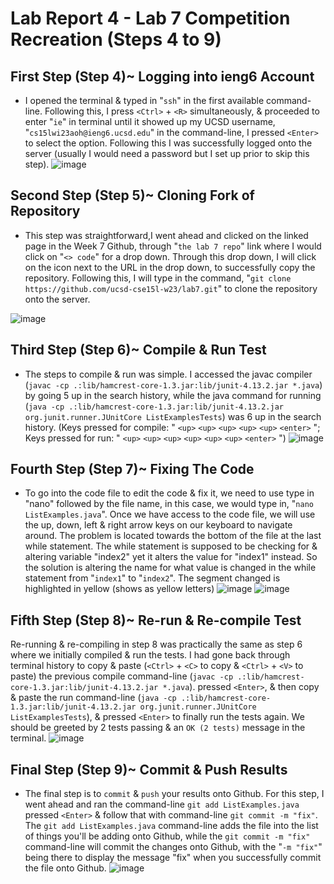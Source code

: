 # Lab Report 4 - Lab 7 Competition Recreation (Steps 4 to 9)

## First Step (Step 4)~ Logging into ieng6 Account
- I opened the terminal & typed in "`ssh`" in the first available command-line. Following this, I press `<Ctrl>` + `<R>` simultaneously, & proceeded to enter "`ie`" in terminal until it showed up my UCSD username, "`cs15lwi23aoh@ieng6.ucsd.edu`" in the command-line, I pressed `<Enter>` to select the option. Following this I was successfully logged onto the server (usually I would need a password but I set up prior to skip this step).
![image](https://user-images.githubusercontent.com/122498399/221482594-0df86fe5-9cf0-415e-aa9a-df166e2a39c5.png)

## Second Step (Step 5)~ Cloning Fork of Repository
- This step was straightforward,I went ahead and clicked on the linked page in the Week 7 Github, through "`the lab 7 repo`" link where I would click on "`<> code`" for a drop down. Through this drop down, I will click on the icon next to the URL in the drop down, to successfully copy the repository. Following this, I will type in the command, "`git clone https://github.com/ucsd-cse15l-w23/lab7.git`" to clone the repository onto the server.

![image](https://user-images.githubusercontent.com/122498399/221489122-2bd0c1c2-cc5a-4702-8416-434dc690800b.png)
  
## Third Step (Step 6)~ Compile & Run Test
- The steps to compile & run was simple. I accessed the javac compiler (`javac -cp .:lib/hamcrest-core-1.3.jar:lib/junit-4.13.2.jar *.java`) by going 5 up in the search history, while the java command for running (`java -cp .:lib/hamcrest-core-1.3.jar:lib/junit-4.13.2.jar org.junit.runner.JUnitCore ListExamplesTests`) was 6 up in the search history. (Keys pressed for compile: " `<up>` `<up>` `<up>` `<up>` `<up>` `<enter>` "; Keys pressed for run: " `<up>` `<up>` `<up>` `<up>` `<up>` `<up>` `<enter>` ")
![image](https://user-images.githubusercontent.com/122498399/221745610-547bc3fb-52f1-4bcc-a644-4114f58617db.png)

## Fourth Step (Step 7)~ Fixing The Code
- To go into the code file to edit the code & fix it, we need to use type in "nano" followed by the file name, in this case, we would type in, "`nano ListExamples.java`". Once we have access to the code file, we will use the up, down, left & right arrow keys on our keyboard to navigate around. The problem is located towards the bottom of the file at the last while statement. The while statement is supposed to be checking for & altering variable "index2" yet it alters the value for "index1" instead. So the solution is altering the name for what value is changed in the while statement from "`index1`" to "`index2`". The segment changed is highlighted in yellow (shows as yellow letters)
![image](https://user-images.githubusercontent.com/122498399/221692522-aa889cec-862a-42ff-9b2e-aaeb0e860046.png)
![image](https://user-images.githubusercontent.com/122498399/221692680-6e1e24b9-5d0c-4650-8f14-003c5f0b65eb.png)


## Fifth Step (Step 8)~ Re-run & Re-compile Test
Re-running & re-compiling in step 8 was practically the same as step 6 where we initially compiled & run the tests. I had gone back through terminal history to copy & paste (`<Ctrl>` + `<C>` to copy & `<Ctrl>` + `<V>` to paste) the previous compile command-line (`javac -cp .:lib/hamcrest-core-1.3.jar:lib/junit-4.13.2.jar *.java`). pressed `<Enter>`, & then copy & paste the run command-line (`java -cp .:lib/hamcrest-core-1.3.jar:lib/junit-4.13.2.jar org.junit.runner.JUnitCore ListExamplesTests`), & pressed `<Enter>` to finally run the tests again. We should be greeted by 2 tests passing & an `OK (2 tests)` message in the terminal.
![image](https://user-images.githubusercontent.com/122498399/221742199-652b6137-24ac-46c5-968a-c25a7ca257ab.png)

## Final Step (Step 9)~ Commit & Push Results
- The final step is to `commit` & `push` your results onto Github. For this step, I went ahead and ran the command-line `git add ListExamples.java` pressed `<Enter>` & follow that with command-line `git commit -m "fix"`. The `git add ListExamples.java` command-line adds the file into the list of things you'll be adding onto Github, while the `git commit -m "fix"` command-line will commit the changes onto Github, with the "`-m "fix"`" being there to display the message "fix" when you successfully commit the file onto Github.
![image](https://user-images.githubusercontent.com/122498399/221744551-fd5877fc-1b3d-4e7c-9bfa-7b781343e2b3.png)




